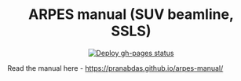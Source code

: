 <h1 align="center">ARPES manual (SUV beamline, SSLS)</h1>

<p align="center">
  <a href="https://github.com/pranabdas/arpes-manual/actions/workflows/deploy-gh-pages.yml"><img src="https://github.com/pranabdas/arpes-manual/actions/workflows/deploy-gh-pages.yml/badge.svg" alt="Deploy gh-pages status"></a>
</p>

Read the manual here - <https://pranabdas.github.io/arpes-manual/>
